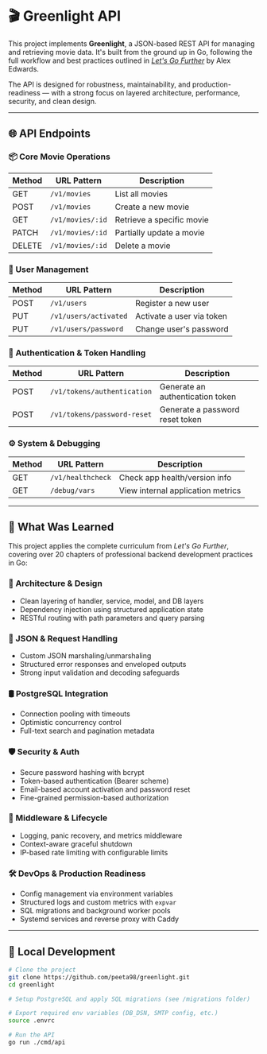# 🎬 Greenlight API

This project implements **Greenlight**, a JSON-based REST API for managing and retrieving movie data. It's built from the ground up in Go, following the full workflow and best practices outlined in [_Let's Go Further_](https://lets-go.alexedwards.net/) by Alex Edwards.

The API is designed for robustness, maintainability, and production-readiness — with a strong focus on layered architecture, performance, security, and clean design.

---

## 🌐 API Endpoints

### 📦 Core Movie Operations

| Method | URL Pattern           | Description                         |
|--------|------------------------|-------------------------------------|
| GET    | `/v1/movies`           | List all movies                     |
| POST   | `/v1/movies`           | Create a new movie                  |
| GET    | `/v1/movies/:id`       | Retrieve a specific movie           |
| PATCH  | `/v1/movies/:id`       | Partially update a movie            |
| DELETE | `/v1/movies/:id`       | Delete a movie                      |

### 👤 User Management

| Method | URL Pattern                  | Description                         |
|--------|-------------------------------|-------------------------------------|
| POST   | `/v1/users`                  | Register a new user                 |
| PUT    | `/v1/users/activated`        | Activate a user via token           |
| PUT    | `/v1/users/password`         | Change user's password              |

### 🔐 Authentication & Token Handling

| Method | URL Pattern                         | Description                              |
|--------|--------------------------------------|------------------------------------------|
| POST   | `/v1/tokens/authentication`         | Generate an authentication token         |
| POST   | `/v1/tokens/password-reset`         | Generate a password reset token          |

### ⚙️ System & Debugging

| Method | URL Pattern         | Description                          |
|--------|----------------------|--------------------------------------|
| GET    | `/v1/healthcheck`   | Check app health/version info        |
| GET    | `/debug/vars`       | View internal application metrics    |

---

## 🧠 What Was Learned

This project applies the complete curriculum from _Let's Go Further_, covering over 20 chapters of professional backend development practices in Go:

### 🧱 Architecture & Design
- Clean layering of handler, service, model, and DB layers
- Dependency injection using structured application state
- RESTful routing with path parameters and query parsing

### 🧾 JSON & Request Handling
- Custom JSON marshaling/unmarshaling
- Structured error responses and enveloped outputs
- Strong input validation and decoding safeguards

### 🛢️ PostgreSQL Integration
- Connection pooling with timeouts
- Optimistic concurrency control
- Full-text search and pagination metadata

### 🛡️ Security & Auth
- Secure password hashing with bcrypt
- Token-based authentication (Bearer scheme)
- Email-based account activation and password reset
- Fine-grained permission-based authorization

### 🚦 Middleware & Lifecycle
- Logging, panic recovery, and metrics middleware
- Context-aware graceful shutdown
- IP-based rate limiting with configurable limits

### 🛠️ DevOps & Production Readiness
- Config management via environment variables
- Structured logs and custom metrics with `expvar`
- SQL migrations and background worker pools
- Systemd services and reverse proxy with Caddy

---

## 🧪 Local Development

```bash
# Clone the project
git clone https://github.com/peeta98/greenlight.git
cd greenlight

# Setup PostgreSQL and apply SQL migrations (see /migrations folder)

# Export required env variables (DB_DSN, SMTP config, etc.)
source .envrc

# Run the API
go run ./cmd/api
```
